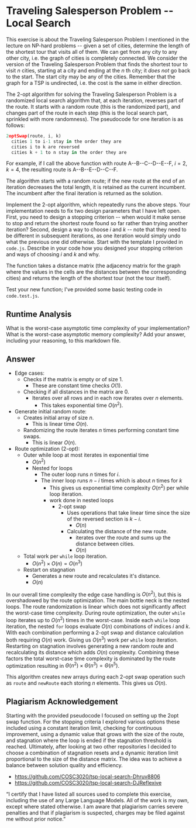 # Traveling Salesperson Problem -- Local Search

This exercise is about the Traveling Salesperson Problem I mentioned in the
lecture on NP-hard problems -- given a set of cities, determine the length of
the shortest tour that visits all of them. We can get from any city to any other
city, i.e. the graph of cities is completely connected. We consider the version
of the Traveling Salesperson Problem that finds the shortest tour to visit $n$
cities, starting at a city and ending at the $n$ th city; it *does not* go
back to the start. The start city may be any of the cities. Remember that the
graph for a TSP is undirected, i.e. the cost is the same in either direction.

The 2-opt algorithm for solving the Traveling Salesperson Problem is a
randomized local search algorithm that, at each iteration, reverses part of the
route. It starts with a random route (this is the randomized part), and changes
part of the route in each step (this is the local search part, sprinkled with
more randomness). The pseudocode for one iteration is as follows:

```javascript
2optSwap(route, i, k)
  cities 1 to i-1 stay in the order they are
  cities i to k are reversed
  cities k + 1 to n stay in the order they are
```

For example, if I call the above function with route A--B--C--D--E--F, $i=2$,
$k=4$, the resulting route is A--B--E--D--C--F.

The algorithm starts with a random route; if the new route at the end of an
iteration decreases the total length, it is retained as the current incumbent.
The incumbent after the final iteration is returned as the solution.

Implement the 2-opt algorithm, which repeatedly runs the above steps. Your
implementation needs to fix two design parameters that I have left open. First,
you need to design a stopping criterion -- when would it make sense to stop and
return the shortest route found so far rather than trying another iteration?
Second, design a way to choose $i$ and $k$ -- note that they need to be
different in subsequent iterations, as one iteration would simply undo what
the previous one did otherwise. Start with the template I provided in `code.js`.
Describe in your code how you designed your stopping criterion and ways of
choosing $i$ and $k$ and why.

The function takes a distance matrix (the adjacency matrix for the graph where
the values in the cells are the distances between the corresponding cities) and
returns the length of the shortest tour (not the tour itself).

Test your new function; I've provided some basic testing code in `code.test.js`.

## Runtime Analysis

What is the worst-case asymptotic time complexity of your implementation? What
is the worst-case asymptotic memory complexity? Add your answer, including your
reasoning, to this markdown file.

## Answer 

- Edge cases:
  - Checks if the matrix is empty or of size 1.
    - These are constant time checks $O(1)$.
  - Checking if all distances in the matrix are 0.
    - Iterates over all rows and in each row iterates over $n$ elements.
      - This takes exponential time $O(n^{2})$.
- Generate initial random route:
  - Creates initial array of size $n$.
    - This is linear time $O(n)$.
  - Randomizing the route iterates $n$ times performing constant time swaps.
    - This is linear $O(n)$.
- Route optimization (2-opt):
  - Outer while loop at most iterates in exponential time
    - $O(n^{2})$
    - Nested for loops
      - The outer loop runs $n$ times for $i$.
      - The inner loop runs $n - i$ times which is about $n$ times for $k$
        - This gives us exponential time complexity $O(n^{2})$ per while loop iteration.
        - work done in nested loops
          - 2-opt swap
            - Uses operations that take linear time since the size of the reversed section is $k - i$.
              - $O(n)$
            - Calculating the distance of the new route.
              - iterates over the route and sums up the distance between cities.
              - $O(n)$
  - Total work per `while` loop iteration.
    - $O(n^{2}) \times O(n) = O(n^{3})$
  - Restart on stagnation
    - Generates a new route and recalculates it's distance.
    - $O(n)$

In our overall time complexity the edge case handling is $O(n^{2})$, but this is overshadowed by the route optimization.
The main bottle neck is the nested loops. The route randomization is linear which does not significantly affect the worst-case time complexity. 
During route optimization, the outer `while` loop iterates up to $O(n^2)$ times in the worst-case. Inside each `while` loop iteration, the nested `for` loops evaluate $O(n)$ combinations of indices $i$ and $k$. With each combination performing a 2-opt swap and distance calculation both requiring $O(n)$ work. Giving us $O(n^{3})$ work per `while` loop iteration. Restarting on stagnation involves generating a new random route and recalculating its distance which adds $O(n)$ complexity. Combining these factors the total worst-case time complexity is dominated by the route optimization resulting in  $\Theta(n^{2}) \times \Theta(n^{3}) = \Theta(n^{5})$. 

This algorithm creates new arrays during each 2-opt swap operation such as `route` and `newRoute` each storing $n$ elements. This gives us $O(n)$. 

## Plagiarism Acknowledgement 
Starting with the provided pseudocode I focused on setting up the 2opt swap function. For the stopping criteria I explored various options these included using a constant iteration limit, checking for continuous improvement, using a dynamic value that grows with the size of the route, and stagnation where the loop is ended if the stagnation threshold is reached. Ultimately, after looking at two other repositories I decided to choose a combination of stagnation resets and a dynamic iteration limit proportional to the size of the distance matrix. The idea was to achieve a balance between solution quality and efficiency.

- https://github.com/COSC3020/tsp-local-search-Dhruv8806
- https://github.com/COSC3020/tsp-local-search-DJReflexive

“I certify that I have listed all sources used to complete this exercise, including the use
of any Large Language Models. All of the work is my own, except where stated
otherwise. I am aware that plagiarism carries severe penalties and that if plagiarism is
suspected, charges may be filed against me without prior notice.”

























